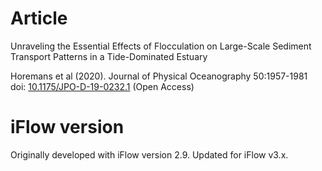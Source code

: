 # Article
Unraveling the Essential Effects of Flocculation on Large-Scale Sediment Transport
Patterns in a Tide-Dominated Estuary

Horemans et al (2020). Journal of Physical Oceanography  50:1957-1981\
doi: [10.1175/JPO-D-19-0232.1](https://doi.org/10.1175/JPO-D-19-0232.1) (Open Access) 

# iFlow version
Originally developed with iFlow version 2.9. Updated for iFlow v3.x.


